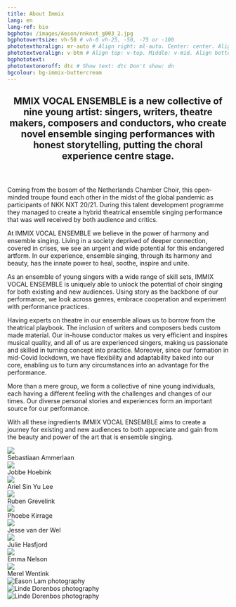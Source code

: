 ```yaml
---
title: About Immix
lang: en
lang-ref: bio
bgphoto: /images/Aeson/nnknxt_g003_2.jpg
bgphotovertsize: vh-50 # vh-0 vh-25, -50, -75 or -100
phototexthoralign: mr-auto # Align right: ml-auto. Center: center. Align left: mr-auto 
phototextveralign: v-btm # Align top: v-top. Middle: v-mid. Align bottom: b-btm 
bgphototext: 
phototextonoroff: dtc # Show text: dtc Don't show: dn
bgcolour: bg-immix-buttercream
---
```

<!-- <img src="/images/Aeson/MG_9127.jpg" alt="" class="fr w-third ml-auto br-100">
To do this page:
<ul>
    <li class="strike">Add names to photos and a bio page for everyone</li>
    <li class="strike">Update photos with Julie's list</li>
    <li>Ask everyone for an English and Dutch version of their bio</li>
    <li class="strike">Remove placeholder pictures in the grid</li>
    <li>Add an actual text (ask Jobbe?)</li>
</ul>  -->


<article class="cf pa3 mw9 center">
  
  <header class="fl w-100 w-two-thirds-l pa3-m pa4-l">
    <h2 class="lh-title f3 b mt0">
      MMIX VOCAL ENSEMBLE is a new collective of nine young artist: singers, writers, theatre makers, composers and conductors, who create novel ensemble singing performances with honest storytelling, putting the choral experience centre stage. 
    </h2>
  </header>
  
  <section class="fl w-100">
    <div class="fl w-100 w-50-m w-third-l pa3-m pa4-l">
      <p class="f6 lh-copy measure">
        Coming from the bosom of the Netherlands Chamber Choir, this open-minded troupe found each other in the midst of the global pandemic as participants of NKK NXT 20/21. During this talent development programme they managed to create a hybrid theatrical ensemble singing performance that was well received by both audience and critics.  
      </p>
      <p class="f6 lh-copy measure">
        At IMMIX VOCAL ENSEMBLE we believe in the power of harmony and ensemble singing. Living in a society deprived of deeper connection, covered in crises, we see an urgent and wide potential for this endangered artform. In our experience, ensemble singing, through its harmony and beauty, has the innate power to heal, soothe, inspire and unite.
      </p>
    </div>
    <div class="fl w-100 w-50-m w-third-l pa3-m pa4-l">
      <p class="f6 lh-copy measure">
        As an ensemble of young singers with a wide range of skill sets, IMMIX VOCAL ENSEMBLE is uniquely able to unlock the potential of choir singing for both existing and new audiences. Using story as the backbone of our performance, we look across genres, embrace cooperation and experiment with performance practices.
      </p>
      <p class="f6 lh-copy measure">
        Having experts on theatre in our ensemble allows us to borrow from the theatrical playbook. The inclusion of writers and composers beds custom made material. Our in-house conductor makes us very efficient and inspires musical quality, and all of us are experienced singers, making us passionate and skilled in turning concept into practice. Moreover, since our formation in mid-Covid lockdown, we have flexibility and adaptability baked into our core, enabling us to turn any circumstances into an advantage for the performance.
      </p>
    </div>
    <div class="fl w-100 w-50-m w-third-l pa3-m pa4-l">
      <p class="f6 lh-copy measure">
        More than a mere group, we form a collective of nine young individuals, each having a different feeling with the challenges and changes of our times. Our diverse personal stories and experiences form an important source for our performance.
      </p>
    </div>
    <div class="fl w-100 w-50-m w-25-l pa3-m pa4-l">
      <p class="f6 lh-copy measure">
        With all these ingredients IMMIX VOCAL ENSEMBLE aims to create a journey for existing and new audiences to both appreciate and gain from the beauty and power of the art that is ensemble singing.
      </p>
    </div>
  </section>

  <main class="cf pa2 w-100 w-75-m w-two-thirds-l center">
      <div class="fl w-third-ns ph2">
        <a href="sebastiaan_ammerlaan" class="pv2 grow db no-underline black"><img class="db w-100" src="/images/NKKNXT/Sebastiaan.jpg"></a><figcaption class="tc">Sebastiaan Ammerlaan</figcaption>
        <a href="jobbe_hoebink" class="no-underline pv2 grow db"><img class="db w-100" src="/images/Aeson/nnknxt_Jobbe001.jpg"></a><figcaption class="tc">Jobbe Hoebink</figcaption>
        <a href="ariel_sin_yu_lee" class="no-underline pv2 grow db"><img class="db w-100" src="/images/Aeson/nnknxt_ariel001.jpg"/></a><figcaption class="tc">Ariel Sin Yu Lee</figcaption>
      </div>
      <div class="fl w-third-ns ph2">
        <a href="ruben_grevelink" class="pv2 grow db no-underline black"><img class="db w-100" src="/images/Aeson/nnknxt_Ruben002.jpg"></a><figcaption class="tc">Ruben Grevelink</figcaption>
        <a href="phoebe_kirrage" class="pv2 grow db no-underline black"><img class="db w-100" src="/images/Aeson/nnknxt_Phoebe002.jpg"></a><figcaption class="tc">Phoebe Kirrage</figcaption>
        <a href="jesse_van_der_wel" class="pv2 grow db no-underline black"><img class="db w-100" src="/images/Aeson/nnknxt_Jesse002.jpg"> </a><figcaption class="tc">Jesse van der Wel</figcaption>
      </div>
      <div class="fl w-third-ns ph2">
        <a href="julie_hasfjord" class="pv2 grow db no-underline black"><img class="db w-100" src="/images/Aeson/nnknxt_Julie002.jpg"></a><figcaption class="tc">Julie Hasfjord</figcaption>
        <a href="emma_nelson" class="pv2 grow db no-underline black"><img class="db w-100" src="/images/Aeson/nnknxt_Emma003.jpg"></a><figcaption class="tc">Emma Nelson</figcaption>
        <a href="merel_wentink" class="pv2 grow db no-underline black"><img class="db w-100" src="/images/Aeson/nnknxt_Merel001.jpg"></a><figcaption class="tc">Merel Wentink</figcaption>
      </div>
  </main>

</article>

<div class="mw9-l center ph3-ns mt5">
  <div class="cf ph2-ns">
    <div class="fl w-100 w-third-ns pa2">
      <img src="/images/Aeson/nnknxt_g009.jpg" alt="Eason Lam photography" class="br3">
    </div>
    <div class="fl w-100 w-third-ns pa2">
      <img src="/images/LindeDorenbos/210625_NKKNXT_Bloom_LindeDorenbos-0009.jpg" alt="Linde Dorenbos photography" class="br3">
    </div>
    <div class="fl w-100 w-third-ns pa2">
      <img src="/images/LindeDorenbos/210625_NKKNXT_Bloom_LindeDorenbos-0073.jpg" alt="Linde Dorenbos photography" class="br3">
    </div>
  </div>
</div>
